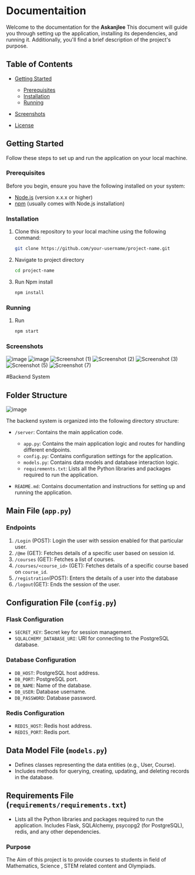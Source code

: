 # Documentaition

Welcome to the documentation for the **Askanjlee**  This document will guide you through setting up the application, installing its dependencies, and running it. Additionally, you'll find a brief description of the project's purpose.

## Table of Contents

- [Getting Started](#getting-started)
  - [Prerequisites](#prerequisites)
  - [Installation](#installation)
  - [Running](#running)

- [Screenshots](#screenshots)
- [License](#license)


## Getting Started

Follow these steps to set up and run the application on your local machine.

### Prerequisites

Before you begin, ensure you have the following installed on your system:

- [Node.js](https://nodejs.org/) (version x.x.x or higher)
- [npm](https://www.npmjs.com/) (usually comes with Node.js installation)

### Installation

1. Clone this repository to your local machine using the following command:

   ```bash
   git clone https://github.com/your-username/project-name.git
2. Navigate to project directory

   ```bash
   cd project-name
3. Run Npm install

   ```bash
   npm install

### Running
1. Run
   ```bash
   npm start
### Screenshots   
![image](https://github.com/soil55/Prashanth-PWA/assets/94616578/16de17bd-74e3-45bd-a8c0-7b64283e0147)
![image](https://github.com/soil55/Prashanth-PWA/assets/94616578/a60f4018-084a-4bd3-bfa9-d769e8474fa4)
![Screenshot (1)](https://github.com/soil55/Prashanth-PWA/assets/94616578/8111d38e-ee43-46d2-90a3-c7f335ec404d)
![Screenshot (2)](https://github.com/soil55/Prashanth-PWA/assets/94616578/ab84e490-acaa-4354-a598-472a58201357)
![Screenshot (3)](https://github.com/soil55/Prashanth-PWA/assets/94616578/e6fc4216-82cf-4dab-b056-7e88ad9fb64b)
![Screenshot (5)](https://github.com/soil55/Prashanth-PWA/assets/94616578/ed171368-16ab-4c71-b260-47b308d42b80)
![Screenshot (7)](https://github.com/soil55/Prashanth-PWA/assets/94616578/4d4033d4-a422-4edd-bc83-acf976d1036f)

#Backend System

## Folder Structure
![image](https://github.com/soil55/Prashanth-PWA/assets/94616578/8488987b-8f56-45b1-9000-393005681569)

The backend system is organized into the following directory structure:

- `/server`: Contains the main application code.
  - `app.py`: Contains the main application logic and routes for handling different endpoints.
  - `config.py`: Contains configuration settings for the application.
  - `models.py`: Contains data models and database interaction logic.
  - `requirements.txt`: Lists all the Python libraries and packages required to run the application.

- `README.md`: Contains documentation and instructions for setting up and running the application.

## Main File (`app.py`)

### Endpoints

1. `/Login` (POST): Login the user with session enabled for that particular user.
2. `/@me` (GET): Fetches details of a specific user based on session id.
3. `/courses` (GET): Fetches a list of courses.
4. `/courses/<course_id>` (GET): Fetches details of a specific course based on `course_id`.
5. `/registration`(POST): Enters the details of a user into the database
6. `/logout`(GET): Ends the session of the user.

## Configuration File (`config.py`)

### Flask Configuration

- `SECRET_KEY`: Secret key for session management.
- `SQLALCHEMY_DATABASE_URI`: URI for connecting to the PostgreSQL database.

### Database Configuration

- `DB_HOST`: PostgreSQL host address.
- `DB_PORT`: PostgreSQL port.
- `DB_NAME`: Name of the database.
- `DB_USER`: Database username.
- `DB_PASSWORD`: Database password.

### Redis Configuration

- `REDIS_HOST`: Redis host address.
- `REDIS_PORT`: Redis port.

## Data Model File (`models.py`)

- Defines classes representing the data entities (e.g., User, Course).
- Includes methods for querying, creating, updating, and deleting records in the database.

## Requirements File (`requirements/requirements.txt`)

- Lists all the Python libraries and packages required to run the application. Includes Flask, SQLAlchemy, psycopg2 (for PostgreSQL), redis, and any other dependencies.








### Purpose
The Aim of this project is to provide courses to students in field of Mathematics, Science , STEM related content and Olympiads.
